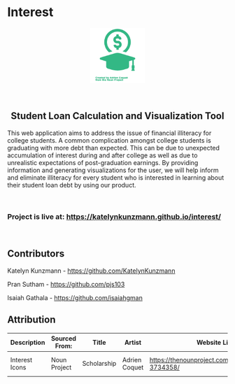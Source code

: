 # Interest
<img style="display: block; 
           margin-left: auto;
           margin-right: auto;
           width: 25%;" src="src/img/interesticon_mintgreen.png" alt="graduation cap with dollar sign in background" width="250">  
<br>
<h2 style="text-align:center">Student Loan Calculation and Visualization Tool</h2>


<p>This web application aims to address the issue of financial illiteracy for college students. A common complication amongst college students is graduating with more debt than expected. This can be due to unexpected accumulation of interest during and after college as well as due to unrealistic expectations of post-graduation earnings. By providing information and generating visualizations for the user, we will help inform and eliminate illiteracy for every student who is interested in learning about their student loan debt by using our product.</p>
<br>

### Project is live at: https://katelynkunzmann.github.io/interest/


<br>  

## Contributors
Katelyn Kunzmann - https://github.com/KatelynKunzmann

Pran Sutham - https://github.com/pjs103

Isaiah Gathala - https://github.com/isaiahgman



## Attribution
| **Description** | **Sourced From:** | **Title** | **Artist** | **Website Link** | **License** | **License Link** |
|---|---|---|---|---|---|---|
| Interest Icons |Noun Project|Scholarship|Adrien Coquet|https://thenounproject.com/icon/scholarship-3734358/|Creative Commons by 2.0|https://creativecommons.org/licenses/by/2.0/|